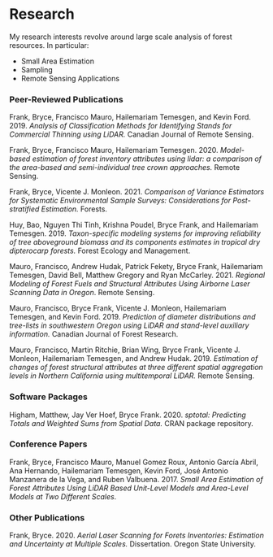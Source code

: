 # Research

My research interests revolve around large scale analysis of forest resources. In particular:

- Small Area Estimation
- Sampling
- Remote Sensing Applications

### Peer-Reviewed Publications

Frank, Bryce, Francisco Mauro, Hailemariam Temesgen, and Kevin Ford. 2019. *Analysis of Classification Methods for Identifying Stands for Commercial Thinning using LiDAR.* Canadian Journal of Remote Sensing.

Frank, Bryce, Francisco Mauro, Hailemariam Temesgen. 2020. *Model-based estimation of forest inventory attributes using lidar: a comparison of the area-based and semi-individual tree crown approaches.* Remote Sensing.

Frank, Bryce, Vicente J. Monleon. 2021. *Comparison of Variance Estimators for Systematic Environmental Sample Surveys: Considerations for Post-stratified Estimation.* Forests.

Huy, Bao, Nguyen Thi Tinh, Krishna Poudel, Bryce Frank, and Hailemariam Temesgen. 2019. *Taxon-specific modeling systems for improving reliability of tree aboveground biomass and its components estimates in tropical dry dipterocarp forests.* Forest Ecology and Management.

Mauro, Francisco, Andrew Hudak, Patrick Fekety, Bryce Frank, Hailemariam Temesgen, David Bell, Matthew Gregory and Ryan McCarley. 2021. *Regional Modeling of Forest Fuels and Structural Attributes Using Airborne Laser Scanning Data in Oregon*. Remote Sensing. 

Mauro, Francisco, Bryce Frank, Vicente J. Monleon, Hailemariam Temesgen, and Kevin Ford. 2019.
*Prediction of diameter distributions and tree-lists in southwestern Oregon using LiDAR and
stand-level auxiliary information.* Canadian Journal of Forest Research.

Mauro, Francisco, Martin Ritchie, Brian Wing, Bryce Frank, Vicente J. Monleon, Hailemariam Temesgen, and Andrew Hudak. 2019. *Estimation of changes of forest structural attributes at three different spatial aggregation levels in Northern California using multitemporal LiDAR.* Remote Sensing.


### Software Packages

Higham, Matthew, Jay Ver Hoef, Bryce Frank. 2020. *sptotal: Predicting Totals and Weighted Sums from
Spatial Data.* CRAN package repository.

### Conference Papers

Frank, Bryce, Francisco Mauro, Manuel Gomez Roux, Antonio García Abril, Ana Hernando, Hailemariam
Temesgen, Kevin Ford, José Antonio Manzanera de la Vega, and Ruben Valbuena. 2017. *Small Area Estimation
of Forest Attributes Using LiDAR Based Unit-Level Models and Area-Level Models at Two Different
Scales*.

### Other Publications

Frank, Bryce. 2020. *Aerial Laser Scanning for Forets Inventories: Estimation and Uncertainty at Multiple
Scales.* Dissertation. Oregon State University.